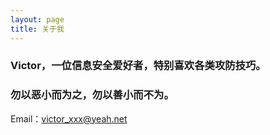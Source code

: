 ```yaml
---
layout: page
title: 关于我
---
```


### Victor，一位信息安全爱好者，特别喜欢各类攻防技巧。
### 勿以恶小而为之，勿以善小而不为。


Email：victor_xxx@yeah.net